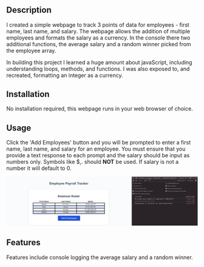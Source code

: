 # <Payroll Tracker>

## Description

I created a simple webpage to track 3 points of data for employees - first name, last name, and salary. The webpage allows the addition of multiple employees and formats the salary as a currency. In the console there two additional functions, the average salary and a random winner picked from the employee array.

In building this project I learned a huge amount about javaScript, including understanding loops, methods, and functions. I was also exposed to, and recreated, formatting an integer as a currency.


## Installation

No installation required, this webpage runs in your web browser of choice.

## Usage

Click the 'Add Employees' button and you will be prompted to enter a first name, last name, and salary for an employee. You must ensure that you provide a text response to each prompt and the salary should be input as numbers only. Symbols like $,. should **NOT** be used. If salary is not a number it will default to 0.

![screenshot](./Screenshot%202024-03-06%20225301.png)


## Features

Features include console logging the average salary and a random winner.
